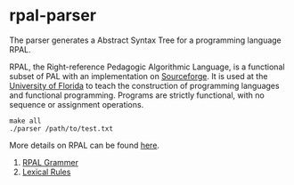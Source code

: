# rpal-parser

The parser generates a Abstract Syntax Tree for a programming language RPAL.

RPAL, the Right-reference Pedagogic Algorithmic Language, is a functional subset of PAL with an implementation on [Sourceforge](http://rpal.sourceforge.net/). It is used at the [University of Florida](http://en.wikipedia.org/wiki/University_of_Florida) to teach the construction of programming languages and functional programming. Programs are strictly functional, with no sequence or assignment operations.


```
make all
./parser /path/to/test.txt
```


More details on RPAL can be found [here](http://www.cise.ufl.edu/class/cop4020sp14/Project.html).

1. [RPAL Grammer](http://www.cise.ufl.edu/class/cop4020sp14/project_grammar.txt)
2. [Lexical Rules](http://www.cise.ufl.edu/class/cop4020sp14/lex.doc)
